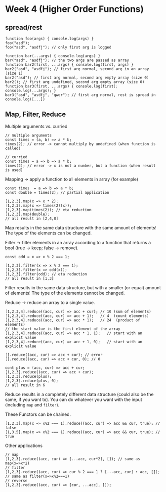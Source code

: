 # Week 4 (Higher Order Functions)

## spread/rest

    function foo(args) { console.log(args) }
    foo("asd");
    foo("asd", "asdfj"); // only first arg is logged
    
    function bar(...args) { console.log(args) }
    bar("asd", "asdfj"); // the two args are passed as array
    function bar2(first, ...args) { console.log(first, args) }
    bar2("asd", "asdfj"); // first arg normal, second arg in an array (size 1)
    bar2("asd"); // first arg normal, second arg empty array (size 0)
    bar2(); // first arg undefined, second arg empty array (size 0)
    function bar3(first, ...args) { console.log(first); console.log(...args); }
    bar3("asd", "asdfj", "qwer"); // first arg normal, rest is spread in console.log([...])

## Map, Filter, Reduce
Multiple arguments vs. curried

    // multiple arguments
    const times = (a, b) => a * b;
    times(2); // error -> cannot multiply by undefined (when function is called)

    // curried
    const times = a => b => a * b;
    times(2); // error -> x is not a number, but a function (when result is used)

Mapping -> apply a function to all elements in array (for example)

    const times  = a => b => a * b;
    const double = times(2); // partial application

    [1,2,3].map(x => x * 2);
    [1,2,3].map(x => times(2)(x));
    [1,2,3].map(times(2)); // eta reduction
    [1,2,3].map(double);
    // all result in [2,4,8]

Map results in the same data structure with the same amount of elements! The type of the elements can be changed.
    
Filter -> filter elements in an array according to a function that returns a bool (true -> keep; false -> remove).

    const odd = x => x % 2 === 1;

    [1,2,3].filter(x => x % 2 === 1);
    [1,2,3].filter(x => odd(x));
    [1,2,3].filter(odd); // eta reduction
    // all result in [1,3]

Filter results in the same data structure, but with a smaller (or equal) amount of elements! The type of the elements cannot be changed.

Reduce -> reduce an array to a single value.

    [1,2,3,4].reduce((acc, cur) => acc + cur); // 10 (sum of elements)
    [1,2,3,4].reduce((acc, cur) => acc + 1);   // 4  (count elements)
    [1,2,3,4].reduce((acc, cur) => acc * 1);   // 24  (product of elements)
    // the start value is the first element of the array
    [1,2,3,4].reduce((acc, cur) => acc * 1, 1);   // start with an explicit value
    [1,2,3,4].reduce((acc, cur) => acc + 1, 0);   // start with an explicit value

    [].reduce((acc, cur) => acc + cur); // error
    [].reduce((acc, cur) => acc + cur, 0); // 0

    cont plus = (acc, cur) => acc + cur;
    [1,2,3].reduce((acc, cur) => acc + cur);
    [1,2,3].reduce(plus);
    [1,2,3].reduce(plus, 0);
    // all result in 6

Reduce results in a completely different data structure (could also be the same, if you want to).
You can do whatever you want with the input (including `map` and `filter`).

These Functors can be chained.

    [1,2,3].map(x => x%2 === 1).reduce((acc, cur) => acc && cur, true); // false
    [1,3,5].map(x => x%2 === 1).reduce((acc, cur) => acc && cur, true); // true

Other applications

    // map
    [1,2,3].reduce((acc, cur) => [...acc, cur*2], []); // same as map(x=>x*2)
    // filter
    [1,2,3].reduce((acc, cur) => cur % 2 === 1 ? [...acc, cur] : acc, []); // same as filter(x=>x%2===1)
    // reverse
    [1,2,3].reduce((acc, cur) => [cur, ...acc], []);